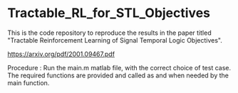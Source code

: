 # Tractable_RL_for_STL_Objectives

This is the code repository to reproduce the results in the paper titled "Tractable Reinforcement Learning of Signal Temporal Logic Objectives".

https://arxiv.org/pdf/2001.09467.pdf

Procedure : Run the main.m matlab file, with the correct choice of test case. The required functions are provided and called as and when needed by the main function. 
